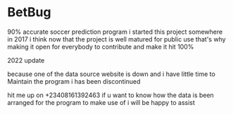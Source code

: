 # BetBug
90%  accurate soccer prediction program 
i started this project somewhere in 2017 
i think now that the project is well matured for public use 
that's why making it open for everybody to contribute and make it hit 100% 



2022 update

because one of the data source website is down 
and i have little time to Maintain the program 
i has been discontinued 

hit me up on +23408161392463 if u want to know how the data is been arranged for the program to make use of i will be happy to assist






